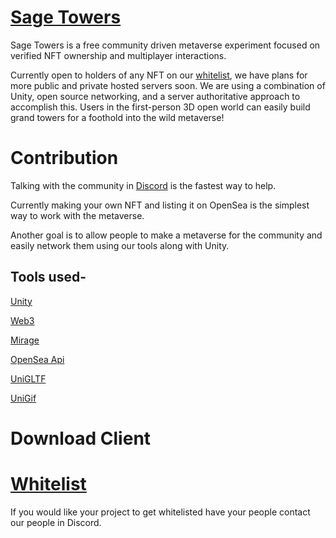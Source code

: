 # [Sage Towers](https://sagetowers.com)
Sage Towers is a free community driven metaverse experiment focused on verified NFT ownership and multiplayer interactions.

Currently open to holders of any NFT on our [whitelist](https://github.com/Amazastrophic/Sage-Towers/blob/main/Whitelist.md), we have plans for more public and private hosted servers soon. We are using a combination of Unity, open source networking, and a server authoritative approach to accomplish this. Users in the first-person 3D open world can easily build grand towers for a foothold into the wild metaverse!

# Contribution
Talking with the community in [Discord](https://discord.gg/sagetowers) is the fastest way to help.

Currently making your own NFT and listing it on OpenSea is the simplest way to work with the metaverse.

Another goal is to allow people to make a metaverse for the community and easily network them using our tools along with Unity.

## Tools used-

[Unity](https://unity.com/)

[Web3](https://github.com/ChainSafe/web3.unity/)

[Mirage](https://github.com/MirageNet/Mirage)

[OpenSea Api](https://docs.opensea.io/reference/api-overview)

[UniGLTF](https://github.com/ousttrue/UniGLTF)

[UniGif](https://github.com/WestHillApps/UniGif)

# Download Client

# [Whitelist](https://github.com/Amazastrophic/Sage-Towers/blob/main/Whitelist.md)
If you would like your project to get whitelisted have your people contact our people in Discord.
